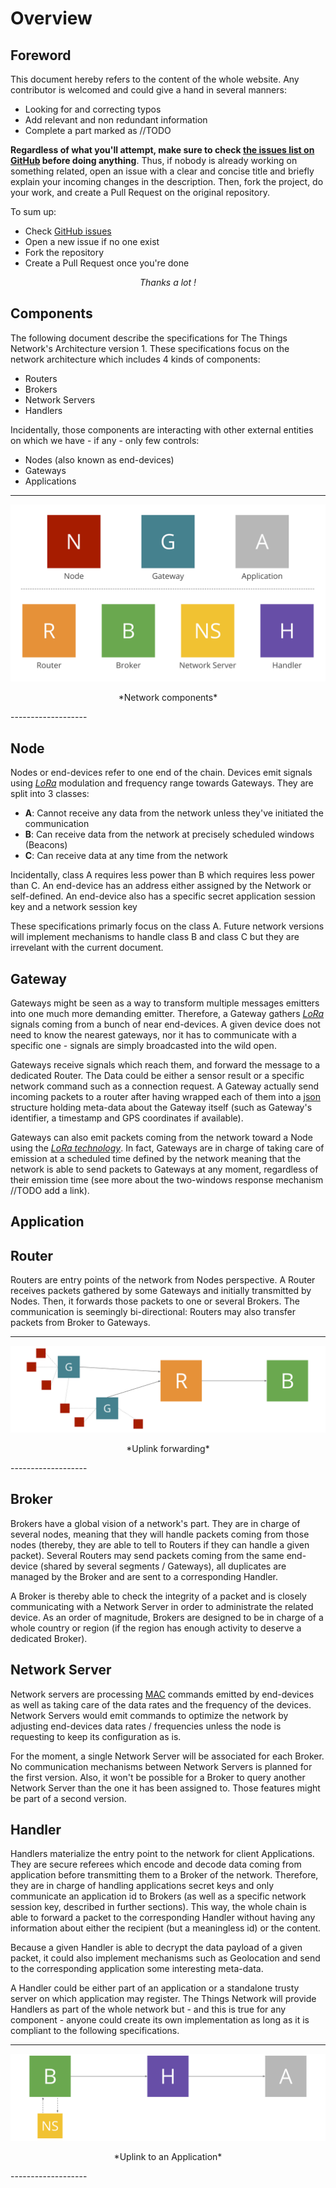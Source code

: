 Overview
========

## Foreword

This document hereby refers to the content of the whole website. Any contributor is welcomed
and could give a hand in several manners:

- Looking for and correcting typos
- Add relevant and non redundant information
- Complete a part marked as //TODO

**Regardless of what you'll attempt, make sure to check [the issues list on
GitHub][github_issues] before doing anything**. Thus, if nobody is already working on something
related, open an issue with a clear and concise title and briefly explain your incoming changes
in the description. Then, fork the project, do your work, and create a Pull Request on the
original repository. 

To sum up:

- Check [GitHub issues][github_issues]
- Open a new issue if no one exist
- Fork the repository
- Create a Pull Request once you're done

*<p align="center">Thanks a lot !</p>*

## Components

The following document describe the specifications for The Things Network's Architecture
version 1. These specifications focus on the network architecture which includes 4 kinds of
components:

- Routers 
- Brokers
- Network Servers
- Handlers

Incidentally, those components are interacting with other external entities on which we have -
if any - only few controls:

- Nodes (also known as end-devices)
- Gateways
- Applications

-------------------
![overview](img/overview.svg)
<p align="center">*Network components*</p>
-------------------

## Node
Nodes or end-devices refer to one end of the chain. Devices emit signals using
[*LoRa*][lora_technology] modulation and frequency range towards Gateways. They are split into
3 classes: 

- **A**: Cannot receive any data from the network unless they've initiated the communication
- **B**: Can receive data from the network at precisely scheduled windows (Beacons)
- **C**: Can receive data at any time from the network

Incidentally, class A requires less power than B which requires less power than C. 
An end-device has an address either assigned by the Network or self-defined. An end-device
also has a specific secret application session key and a network session key 

These specifications primarly focus on the class A. Future network versions will implement
mechanisms to handle class B and class C but they are irrevelant with the current document.

## Gateway
Gateways might be seen as a way to transform multiple messages emitters into one much more
demanding emitter. Therefore, a Gateway gathers [*LoRa*][lora_technology] signals coming from a
bunch of near end-devices. A given device does not need to know the nearest gateways, nor it
has to communicate with a specific one - signals are simply broadcasted into the wild open. 

Gateways receive signals which reach them, and forward the message to a dedicated Router. The
Data could be either a sensor result or a specific network command such as a connection
request. A Gateway actually send incoming packets to a router after having wrapped each of them
into a [json][json] structure holding meta-data about the Gateway itself (such as Gateway's
identifier, a timestamp and GPS coordinates if available).

Gateways can also emit packets coming from the network toward a Node using the [*LoRa
technology*][lora_technology]. In fact, Gateways are in charge of taking care of emission at a
scheduled time defined by the network meaning that the network is able to send packets to
Gateways at any moment, regardless of their emission time (see more about the two-windows
response mechanism //TODO add a link). 

## Application

## Router

Routers are entry points of the network from Nodes perspective. A Router receives packets
gathered by some Gateways and initially transmitted by Nodes. Then, it forwards those packets
to one or several Brokers. The communication is seemingly bi-directional: Routers may also
transfer packets from Broker to Gateways. 

-------------------
![Uplink forwarding](img/uplink_router.svg)
<p align="center">*Uplink forwarding*</p>
-------------------

## Broker

Brokers have a global vision of a network's part. They are in charge of several nodes, meaning
that they will handle packets coming from those nodes (thereby, they are able to tell to
Routers if they can handle a given packet). Several Routers may send packets coming from the
same end-device (shared by several segments / Gateways), all duplicates are managed by the
Broker and are sent to a corresponding Handler.

A Broker is thereby able to check the integrity of a packet and is closely communicating with a
Network Server in order to administrate the related device. As an order of magnitude, Brokers
are designed to be in charge of a whole country or region (if the region has enough activity to
deserve a dedicated Broker).

## Network Server

Network servers are processing [MAC][mac] commands emitted by end-devices as well as taking care
of the data rates and the frequency of the devices. Network Servers would emit commands to
optimize the network by adjusting end-devices data rates / frequencies unless the node is
requesting to keep its configuration as is. 

For the moment, a single Network Server will be associated for each Broker. No communication
mechanisms between Network Servers is planned for the first version. Also, it won't be possible
for a Broker to query another Network Server than the one it has been assigned to. Those
features might be part of a second version. 

## Handler

Handlers materialize the entry point to the network for client Applications. They are secure
referees which encode and decode data coming from application before transmitting them to a
Broker of the network. Therefore, they are in charge of handling applications secret keys and
only communicate an application id to Brokers (as well as a specific network session key,
described in further sections). This way, the whole chain is able to forward a packet to the
corresponding Handler without having any information about either the recipient (but a
meaningless id) or the content. 

Because a given Handler is able to decrypt the data payload of a given packet, it could
also implement mechanisms such as Geolocation and send to the corresponding application some
interesting meta-data.

A Handler could be either part of an application or a standalone trusty server on which
application may register. The Things Network will provide Handlers as part of the whole network
but - and this is true for any component - anyone could create its own implementation as long
as it is compliant to the following specifications.

-------------------
![Uplink to application](img/uplink_broker.svg)
<p align="center">*Uplink to an Application*</p>
-------------------

[lora_technology]: https://www.lora-alliance.org/What-Is-LoRa/Technology
[json]: https://fr.wikipedia.org/wiki/JavaScript_Object_Notation
[github_issues]: https://github.com/TheThingsNetwork/Specifications/issues
[mac]: https://en.wikipedia.org/wiki/Media_access_control
